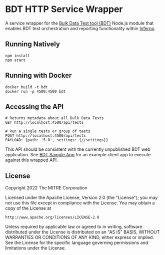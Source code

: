 # BDT HTTP Service Wrapper

A service wrapper for the [Bulk Data Test tool (BDT)](https://github.com/smart-on-fhir/bdt) Node.js module
that enables BDT test orchestration and reporting functionality within [Inferno](https://github.com/onc-healthit/inferno).

## Running Natively

```
npm install
npm start
```

## Running with Docker
```
docker build -t bdt .
docker run -p 4500:4500 bdt
```

## Accessing the API
```
# Returns metadata about all Bulk Data Tests
GET http://localhost:4500/api/tests

# Run a single tests or group of tests
POST http://localhost:4500/api/tests
PAYLOAD: {path: '5.0', settings: {//settings}}
```

This API should be consistent with the currently unpublished BDT web application.
See [BDT Sample App](https://github.com/smart-on-fhir/bdt-sample-app/) for an example
client app to execute against this wrapped API.

## License

Copyright 2022 The MITRE Corporation

Licensed under the Apache License, Version 2.0 (the "License"); you may not use this file except in compliance with the License. You may obtain a copy of the License at
```
http://www.apache.org/licenses/LICENSE-2.0
```
Unless required by applicable law or agreed to in writing, software distributed under the License is distributed on an "AS IS" BASIS, WITHOUT WARRANTIES OR CONDITIONS OF ANY KIND, either express or implied. See the License for the specific language governing permissions and limitations under the License.
